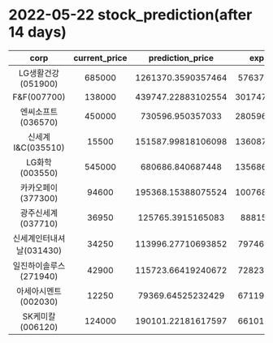 # 2022-05-22 stock_prediction(after 14 days)

|   corp   |   current_price   |   prediction_price   |   expected_profit   |
|:--------:|:-----------------:|:--------------------:|:-------------------:|
|LG생활건강(051900)|685000|1261370.3590357464|576370.3590357464|
|F&F(007700)|138000|439747.22883102554|301747.22883102554|
|엔씨소프트(036570)|450000|730596.950357033|280596.95035703306|
|신세계 I&C(035510)|15500|151587.99818106098|136087.99818106098|
|LG화학(003550)|545000|680686.840687448|135686.84068744804|
|카카오페이(377300)|94600|195368.15388075524|100768.15388075524|
|광주신세계(037710)|36950|125765.3915165083|88815.3915165083|
|신세계인터내셔날(031430)|34250|113996.27710693852|79746.27710693852|
|일진하이솔루스(271940)|42900|115723.66419240672|72823.66419240672|
|아세아시멘트(002030)|12250|79369.64525232429|67119.64525232429|
|SK케미칼(006120)|124000|190101.22181617597|66101.22181617597|
